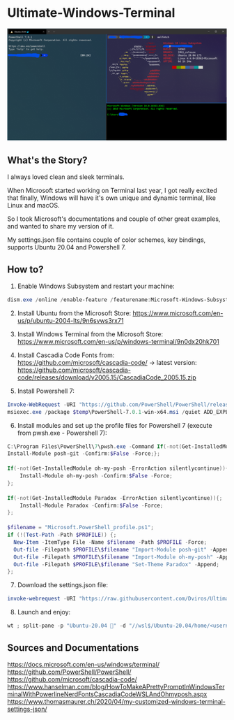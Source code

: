 # Ultimate-Windows-Terminal

![Terminal](https://github.com/Dviros/Ultimate-Windows-Terminal/raw/master/image.png)

## What's the Story?
I always loved clean and sleek terminals.

When Microsoft started working on Terminal last year, I got really excited that finally, Windows will have it's own unique and dynamic terminal, like Linux and macOS.

So I took Microsoft's documentations and couple of other great examples, and wanted to share my version of it.

My settings.json file contains couple of color schemes, key bindings, supports Ubuntu 20.04 and Powershell 7.


## How to?
1. Enable Windows Subsystem and restart your machine:
```powershell
dism.exe /online /enable-feature /featurename:Microsoft-Windows-Subsystem-Linux /all /norestart
```

2. Install Ubuntu from the Microsoft Store:
https://www.microsoft.com/en-us/p/ubuntu-2004-lts/9n6svws3rx71

3. Install Windows Terminal from the Microsoft Store:
https://www.microsoft.com/en-us/p/windows-terminal/9n0dx20hk701

4. Install Cascadia Code Fonts from:
https://github.com/microsoft/cascadia-code/ -> latest version:
https://github.com/microsoft/cascadia-code/releases/download/v2005.15/CascadiaCode_2005.15.zip

5. Install Powershell 7:
```powershell
Invoke-WebRequest -URI "https://github.com/PowerShell/PowerShell/releases/download/v7.0.1/PowerShell-7.0.1-win-x64.msi" -outfile $temp\PowerShell-7.0.1-win-x64.msi
msiexec.exe /package $temp\PowerShell-7.0.1-win-x64.msi /quiet ADD_EXPLORER_CONTEXT_MENU_OPENPOWERSHELL=1 ENABLE_PSREMOTING=1 REGISTER_MANIFEST=1
```

6. Install modules and set up the profile files for Powershell 7 (execute from pwsh.exe - Powershell 7):
```powershell
C:\Program Files\PowerShell\7\pwsh.exe -Command If(-not(Get-InstalledModule posh-git -ErrorAction silentlycontinue)){;
Install-Module posh-git -Confirm:$False -Force;};

If(-not(Get-InstalledModule oh-my-posh -ErrorAction silentlycontinue)){;
    Install-Module oh-my-posh -Confirm:$False -Force;
};

If(-not(Get-InstalledModule Paradox -ErrorAction silentlycontinue)){;
    Install-Module Paradox -Confirm:$False -Force;
};

$filename = "Microsoft.PowerShell_profile.ps1";
if (!(Test-Path -Path $PROFILE)) {;
  New-Item -ItemType File -Name $filename -Path $PROFILE -Force;
  Out-file -Filepath $PROFILE\$filename "Import-Module posh-git" -Append;
  Out-file -Filepath $PROFILE\$filename "Import-Module oh-my-posh" -Append;
  Out-file -Filepath $PROFILE\$filename "Set-Theme Paradox" -Append;
};
```

7. Download the settings.json file:
```powershell
invoke-webrequest -URI "https://raw.githubusercontent.com/Dviros/Ultimate-Windows-Terminal/master/settings.json" -Out-file $env:USERPROFILE\AppData\Local\Packages\Microsoft.WindowsTerminal_*\LocalState\settings.json -Force
```

8. Launch and enjoy:
```powershell
wt ; split-pane -p "Ubuntu-20.04 🐳" -d "//wsl$/Ubuntu-20.04/home/<username>"; split-pane -p "cmd"
```


## Sources and Documentations
https://docs.microsoft.com/en-us/windows/terminal/
https://github.com/PowerShell/PowerShell/
https://github.com/microsoft/cascadia-code/
https://www.hanselman.com/blog/HowToMakeAPrettyPromptInWindowsTerminalWithPowerlineNerdFontsCascadiaCodeWSLAndOhmyposh.aspx
https://www.thomasmaurer.ch/2020/04/my-customized-windows-terminal-settings-json/
